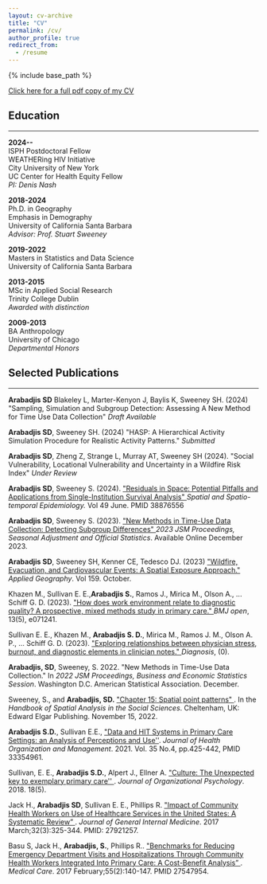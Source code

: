 ```yaml
---
layout: cv-archive
title: "CV"
permalink: /cv/
author_profile: true
redirect_from:
  - /resume
---
```


<style>
a.uline {text-decoration:underline;}
</style>

{% include base_path %}

<a href="https://github.com/sarabadjis/sarabadjis.github.io/blob/main/CV_SArabadjis_081524.pdf" class="uline">Click here for a full pdf copy of my CV</a>

## Education
---
**2024--**<br>
ISPH Postdoctoral Fellow<br>
WEATHERing HIV Initiative<br>
City University of New York<br>
UC Center for Health Equity Fellow<br>
*PI: Denis Nash*

**2018-2024**<br>
Ph.D. in Geography<br>
Emphasis in Demography<br>
University of California Santa Barbara<br>
*Advisor: Prof. Stuart Sweeney*

**2019-2022**<br>
Masters in Statistics and Data Science<br>
University of California Santa Barbara 

**2013-2015**<br>
MSc in Applied Social Research <br>
Trinity College Dublin <br>
*Awarded with distinction*

**2009-2013**<br>
BA Anthropology<br>
University of Chicago <br>
*Departmental Honors*


## Selected Publications
---

**Arabadjis SD** Blakeley L, Marter-Kenyon J, Baylis K, Sweeney SH. (2024)
"Sampling, Simulation and Subgroup Detection: Assessing A New Method for Time Use Data Collection" *Draft Available*


**Arabadjis SD**, Sweeney SH. (2024) "HASP: A Hierarchical Activity Simulation Procedure for Realistic Activity Patterns."
*Submitted*

**Arabadjis SD**, Zheng Z, Strange L, Murray AT, Sweeney SH (2024).
"Social Vulnerability, Locational Vulnerability and Uncertainty in a Wildfire Risk Index"  *Under Review*

**Arabadjis SD**, Sweeney S. (2024). <a href = "https://doi.org/10.1016/j.sste.2024.100646" class="uline">
  "Residuals in Space: Potential Pitfalls and Applications from Single-Institution Survival Analysis" </a>
    *Spatial and Spatio-temporal Epidemiology.* Vol 49 June. PMID 38876556

**Arabadjis SD**, Sweeney S. (2023).  <a href = "https://doi.org/10.5281/zenodo.8436872" class="uline">
  "New Methods in Time-Use Data Collection: Detecting Subgroup Differences" </a>
    *2023 JSM Proceedings, Seasonal Adjustment and Official Statistics*. Available Online December 2023.

**Arabadjis SD**, Sweeney SH, Kenner CE, Tedesco DJ. (2023)
<a href="https://doi.org/10.1016/j.apgeog.2023.103033" class = "uline" >
  "Wildfire, Evacuation, and Cardiovascular Events: A Spatial Exposure Approach." </a>
  *Applied Geography*. Vol 159. October.

Khazen M., Sullivan E. E.,**Arabadjis S.**, Ramos J., Mirica M., Olson A., ... Schiff G. D. (2023).
<a href = "https://bmjopen.bmj.com/content/13/5/e071241.abstract" class = "uline" >
  "How does work environment relate to diagnostic quality? A prospective, mixed methods study in primary care." </a>
  *BMJ open*, 13(5), e071241.

Sullivan E. E., Khazen M., **Arabadjis S. D.**, Mirica M., Ramos J. M., Olson A. P., ... Schiff G. D. (2023).
<a href = "https://www.degruyter.com/document/doi/10.1515/dx-2022-0118/html" class = "uline">
"Exploring relationships between physician stress, burnout, and diagnostic elements in clinician notes." </a> *Diagnosis*, (0).

**Arabadjis, SD**, Sweeney, S. 2022. "New Methods in Time-Use Data Collection." In
*2022 JSM Proceedings, Business and Economic Statistics Session*. Washington D.C. American Statistical Association. December.

Sweeney, S., and **Arabadjis, SD.** <a href = "https://www.elgaronline.com/view/book/9781789903942/book-part-9781789903942-23.xml"
class = "uline"> "Chapter 15: Spatial point patterns" </a>. In the *Handbook of Spatial Analysis in the Social Sciences*.
Cheltenham, UK: Edward Elgar Publishing. November 15, 2022.

**Arabadjis S.D.**, Sullivan E.E., <a href = "https://doi.org/10.1108/JHOM-03-2020-0071" class = "uline">
"Data and HIT Systems in Primary Care Settings: an Analysis of Perceptions and Use''</a>. *Journal of Health Organization and Management*. 2021. Vol. 35 No.4, pp.425-442, PMID 33354961.

 Sullivan, E. E., **Arabadjis S.D.**, Alpert J., Ellner A. <a href = "https://doi.org/10.33423/jop.v18i5.277" class = "uline">
 "Culture: The Unexpected key to exemplary primary care'' </a>. *Journal of Organizational Psychology*. 2018. 18(5).

Jack H., **Arabadjis SD**, Sullivan E. E., Phillips R. <a href = "https://link.springer.com/article/10.1007/s11606-016-3922-9" class= "uline">
"Impact of Community Health Workers on Use of Healthcare Services in the United States: A Systematic Review” </a>. *Journal of General Internal Medicine*. 2017 March;32(3):325-344. PMID: 27921257.

Basu S, Jack H., **Arabadjis, S.**, Phillips R.. <a href = "https://pubmed.ncbi.nlm.nih.gov/27547954/" class = "uline">
"Benchmarks for Reducing Emergency Department Visits and Hospitalizations Through Community Health Workers Integrated Into Primary Care: A Cost-Benefit Analysis” </a>.
*Medical Care*. 2017 February;55(2):140-147. PMID 27547954.

